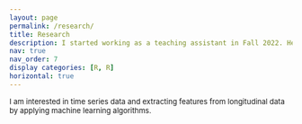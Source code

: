 ```yaml
---
layout: page
permalink: /research/
title: Research
description: I started working as a teaching assistant in Fall 2022. Here's a brief description of my teaching experience 
nav: true
nav_order: 7
display categories: [R, R]
horizontal: true
--- 
```


 <font size="2.5">I am interested in time series data and extracting features from longitudinal data by applying machine learning algorithms. </font>   